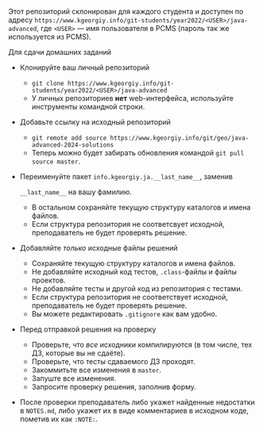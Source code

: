 Этот репозиторий склонирован для каждого студента и доступен по адресу
`https://www.kgeorgiy.info/git-students/year2022/<USER>/java-advanced`,
где `<USER>` — имя пользователя в PCMS (пароль так же используется из PCMS).

Для сдачи домашних заданий
 * Клонируйте ваш личный репозиторий
    * `git clone https://www.kgeorgiy.info/git-students/year2022/<USER>/java-advanced`
    * У личных репозиториев __нет__ web-интерфейса, используйте инструменты командной строки.
 * Добавьте ссылку на исходный репозиторий
    * `git remote add source https://www.kgeorgiy.info/git/geo/java-advanced-2024-solutions`
    * Теперь можно будет забирать обновления командой `git pull source master`.
 * Переименуйте пакет `info.kgeorgiy.ja.__last_name__`, заменив



   `__last_name__` на вашу фамилию.
    * В остальном сохраняйте текущую структуру каталогов и имена файлов.
    * Если структура репозитория не соответсвует исходной, преподаватель не будет проверять решение.
 * Добавляйте _только_ исходные файлы решений
    * Сохраняйте текущую структуру каталогов и имена файлов.
    * Не добавляйте исходный код тестов, `.class`-файлы и файлы проектов.
    * Не добавляйте тесты и другой код из репозитория с тестами.
    * Если структура репозитория не соответствует исходной, преподаватель не будет проверять решение.
    * Вы можете редактировать `.gitignore` как вам удобно.
 * Перед отправкой решения на проверку
    * Проверьте, что _все_ исходники компилируются (в том числе, тех ДЗ, которые вы не сдаёте).
    * Проверьте, что тесты сдаваемого ДЗ проходят.
    * Закоммитьте все изменения в `master`.
    * Запуште все изменения.
    * Запросите проверку решения, заполнив форму.
 * После проверки преподаватель либо укажет найденные недостатки в `NOTES.md`,
   либо укажет их в виде комментариев в исходном коде, пометив их как `:NOTE:`.
